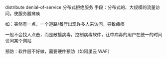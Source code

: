 distribute denial-of-service 分布式拒绝服务
手段：分布式的、大规模的流量访问，使服务器瘫痪

如：突然有一点，一个道路/餐厅出现许多人来访问，导致瘫痪

一般不会找人点击，而是散播病毒，控制病毒软件，让中病毒的用户在统一的时间访问某个网站

预防：软件层不好做，需要硬件预防（如阿里云 WAF）
